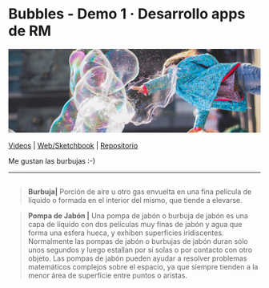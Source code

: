 # Bubbles - Demo 1 · Desarrollo apps de RM  

![Mock](https://github.com/sofiacastaneda/bubbles/blob/main/images/banner.jpg)

[Videos](https://www.youtube.com/playlist?list=PL8PGNtwJ8ED-3Rn1gStym8hsQdz8ykCy4) | [Web/Sketchbook](https://sofiacastaneda.github.io/bubbles/) | [Repositorio](https://github.com/sofiacastaneda/bubbles)

Me gustan las burbujas :-)
____
## 
>**Burbuja|**
> Porción de aire u otro gas envuelta en una fina película de líquido o formada en el interior del mismo, que tiende a elevarse.

>**Pompa de Jabón |**
> Una pompa de jabón o burbuja de jabón es una capa de líquido con dos películas muy finas de jabón y agua que forma una esfera hueca, y exhiben superficies iridiscentes. Normalmente las pompas de jabón o burbujas de jabón duran sólo unos segundos y luego estallan por sí solas o por contacto con otro objeto. Las pompas de jabón pueden ayudar a resolver problemas matemáticos complejos sobre el espacio, ya que siempre tienden a la menor área de superficie entre puntos o aristas.
